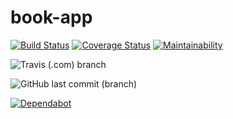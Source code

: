 # book-app

[![Build Status](https://travis-ci.com/wahwihwuh/book-app.svg?branch=master)](https://travis-ci.com/wahwihwuh/book-app)
[![Coverage Status](https://coveralls.io/repos/github/wahwihwuh/book-app/badge.svg?branch=master)](https://coveralls.io/github/wahwihwuh/book-app?branch=master)
[![Maintainability](https://api.codeclimate.com/v1/badges/dd01b6931f1c0e0f6545/maintainability)](https://codeclimate.com/github/wahwihwuh/book-app/maintainability)

![Travis (.com) branch](https://img.shields.io/travis/com/wahwihwuh/book-app/master?style=plastic)

![GitHub last commit (branch)](https://img.shields.io/github/last-commit/wahwihwuh/book-app/master?style=plastic)

[![Dependabot](https://badgen.net/badge/Dependabot/enabled/green?icon=dependabot)](https://dependabot.com/)
